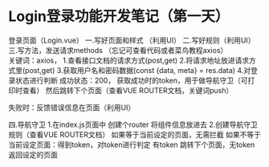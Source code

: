 

# Login登录功能开发笔记（第一天）

登录页面（Login.vue）
一.写好页面和样式  （利用UI）
二.写好规则（利用UI）
三.写方法，发送请求methods  （忘记可查看代码或者菜鸟教程axios）   
关键词：axios，
1.查看接口文档的请求方式(post,get)
2.将请求地址放进请求方式里(post,get)
3.获取用户名和密码数据(const {data, meta} = res.data)
4.对登录状态进行判断
   成功状态：200，
   获取成功时的token，用于做导航守卫（可打印时查看）
   然后跳转下个页面（查看VUE ROUTER文档，关键词push）

   失败时：反馈错误信息在页面（利用UI）

四.导航守卫
1.在index.js页面中  创建个router 将组件信息放进去
2.创建导航守卫规则（查看VUE ROUTER文档）
   如果等于当前设定的页面，无需拦截
   如果不等于当前设定页面：得到token，对token进行判定
   有token  跳转下个页面，无token返回设定的页面